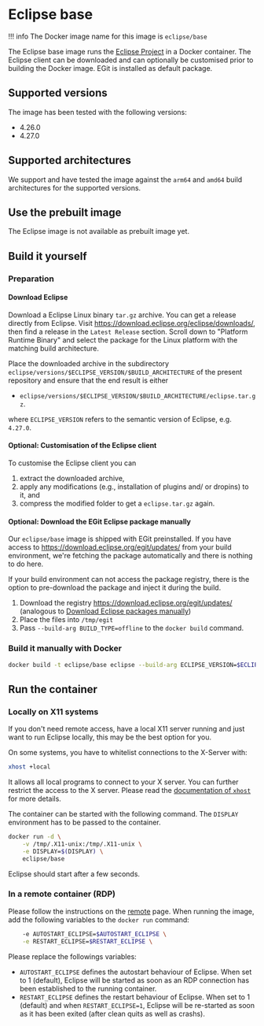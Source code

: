 <!--
 ~ SPDX-FileCopyrightText: Copyright DB Netz AG and the capella-collab-manager contributors
 ~ SPDX-License-Identifier: Apache-2.0
 -->

# Eclipse base

<!-- prettier-ignore -->
!!! info
    The Docker image name for this image is `eclipse/base`

The Eclipse base image runs the [Eclipse Project](https://download.eclipse.org/eclipse/downloads/)
in a Docker container. The Eclipse client can be downloaded and can optionally be customised
prior to building the Docker image. EGit is installed as default package.

## Supported versions

The image has been tested with the following versions:

- 4.26.0
- 4.27.0

## Supported architectures

We support and have tested the image against the `arm64` and `amd64`
build architectures for the supported versions.

## Use the prebuilt image

The Eclipse image is not available as prebuilt image yet.

## Build it yourself

### Preparation

#### Download Eclipse

Download a Eclipse Linux binary `tar.gz` archive. You can get a release
directly from Eclipse. Visit <https://download.eclipse.org/eclipse/downloads/>,
then find a release in the `Latest Release` section. Scroll down to "Platform Runtime Binary"
and select the package for the Linux platform with the matching build architecture.

Place the downloaded archive in the subdirectory `eclipse/versions/$ECLIPSE_VERSION/$BUILD_ARCHITECTURE` of the present
repository and ensure that the end result is either

- `eclipse/versions/$ECLIPSE_VERSION/$BUILD_ARCHITECTURE/eclipse.tar.gz`.

where `ECLIPSE_VERSION` refers to the semantic version of Eclipse, e.g. `4.27.0`.

#### Optional: Customisation of the Eclipse client

To customise the Eclipse client you can

1. extract the downloaded archive,
1. apply any modifications (e.g., installation of plugins and/ or dropins) to it, and
1. compress the modified folder to get a `eclipse.tar.gz` again.

#### Optional: Download the EGit Eclipse package manually

Our `eclipse/base` image is shipped with EGit preinstalled. If you have access to <https://download.eclipse.org/egit/updates/>
from your build environment, we're fetching the package automatically and there is nothing to do here.

If your build environment can not access the package registry, there is the option
to pre-download the package and inject it during the build.

1. Download the registry <https://download.eclipse.org/egit/updates/> (analogous to [Download Eclipse packages manually](../ease.md#optional-download-eclipse-packages-manually))
2. Place the files into `/tmp/egit`
3. Pass `--build-arg BUILD_TYPE=offline` to the `docker build` command.

### Build it manually with Docker

```zsh
docker build -t eclipse/base eclipse --build-arg ECLIPSE_VERSION=$ECLIPSE_VERSION
```

## Run the container

### Locally on X11 systems

If you don't need remote access, have a local X11 server running and just want to run Eclipse locally, this may be the best option for you.

On some systems, you have to whitelist connections to the X-Server with:

```zsh
xhost +local
```

It allows all local programs to connect to your X server. You can further restrict the access to the X server. Please read the [documentation of `xhost`](https://man.archlinux.org/man/xhost.1) for more details.

The container can be started with the following command. The `DISPLAY` environment has to be passed to the container.

```zsh
docker run -d \
    -v /tmp/.X11-unix:/tmp/.X11-unix \
    -e DISPLAY=$(DISPLAY) \
    eclipse/base
```

Eclipse should start after a few seconds.

### In a remote container (RDP)

Please follow the instructions on the [remote](../remote.md) page. When running the image, add the following variables to the `docker run` command:

```zsh
    -e AUTOSTART_ECLIPSE=$AUTOSTART_ECLIPSE \
    -e RESTART_ECLIPSE=$RESTART_ECLIPSE \
```

Please replace the followings variables:

- `AUTOSTART_ECLIPSE` defines the autostart behaviour of Eclipse. When set to 1 (default), Eclipse will be started as soon
  as an RDP connection has been established to the running container.
- `RESTART_ECLIPSE` defines the restart behaviour of Eclipse. When set to 1 (default) and when `RESTART_ECLIPSE=1`,
  Eclipse will be re-started as soon as it has been exited (after clean quits as
  well as crashs).

